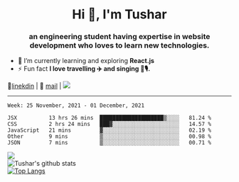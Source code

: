 <h1 align="center">Hi 👋, I'm Tushar</h1>
<h3 align="center">an engineering student having expertise in website development who loves to learn new technologies.</h3>

- 🌱 I’m currently learning and exploring **React.js**
- ⚡ Fun fact **I love travelling ✈️ and singing 🎵🎙️.**

👔[linekdin](https://www.linkedin.com/in/tushar-singh-11377119b/) | 📧 [mail](mailto:tusharsinghynr@gmail.com) | ![](https://komarev.com/ghpvc/?username=tusharsingh2000&color=blue)


---

<!--START_SECTION:waka-->
```text
Week: 25 November, 2021 - 01 December, 2021

JSX          13 hrs 26 mins  ████████████████████▒░░░░   81.24 % 
CSS          2 hrs 24 mins   ███▓░░░░░░░░░░░░░░░░░░░░░   14.57 % 
JavaScript   21 mins         ▓░░░░░░░░░░░░░░░░░░░░░░░░   02.19 % 
Other        9 mins          ▒░░░░░░░░░░░░░░░░░░░░░░░░   00.98 % 
JSON         7 mins          ▒░░░░░░░░░░░░░░░░░░░░░░░░   00.71 % 
```
<!--END_SECTION:waka-->

<img align="left" src="https://github-readme-streak-stats.herokuapp.com/?user=tusharsingh2000&theme=dark" /></br>
![Tushar's github stats](https://github-readme-stats.vercel.app/api?username=tusharsingh2000&show_icons=true&theme=radical&count_private=true)</br>
[![Top Langs](https://github-readme-stats.vercel.app/api/top-langs/?username=tusharsingh2000&theme=radical)](https://github.com/tusharsingh2000/github-readme-stats)
